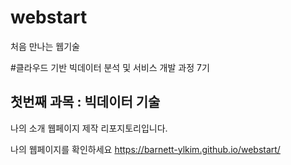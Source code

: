# webstart
처음 만나는 웹기술

#클라우드 기반 빅데이터 분석 및 서비스 개발 과정 7기
## 첫번째 과목 : 빅데이터 기술

나의 소개 웹페이지 제작 리포지토리입니다.

나의 웹페이지를 확인하세요
https://barnett-ylkim.github.io/webstart/
